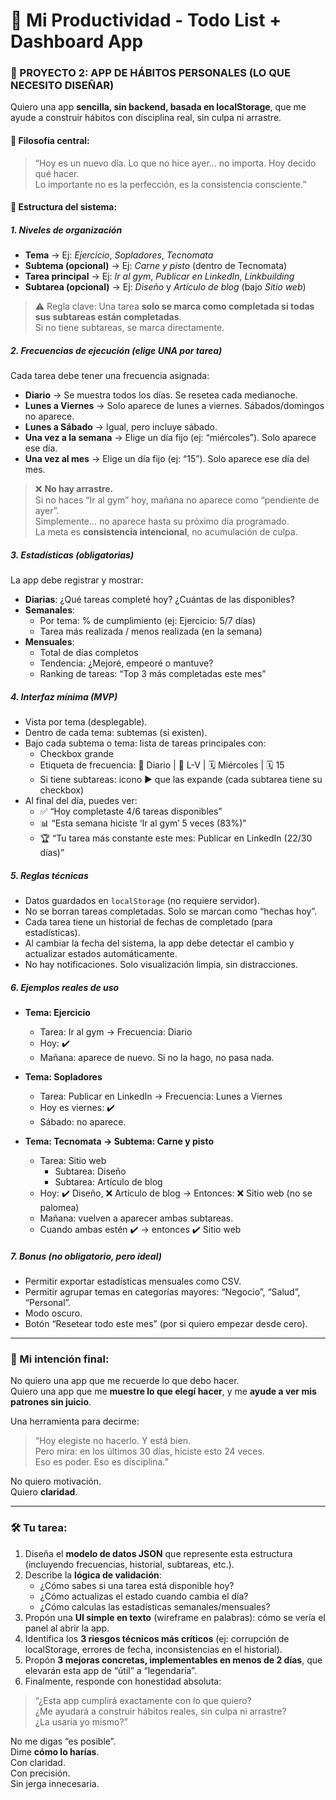 
# 📝 Mi Productividad - Todo List + Dashboard App

### 🔹 PROYECTO 2: APP DE HÁBITOS PERSONALES (LO QUE NECESITO DISEÑAR)

Quiero una app **sencilla, sin backend, basada en localStorage**, que me ayude a construir hábitos con disciplina real, sin culpa ni arrastre.

#### 🎯 Filosofía central:
> “Hoy es un nuevo día. Lo que no hice ayer… no importa. Hoy decido qué hacer.  
> Lo importante no es la perfección, es la consistencia consciente.”

#### 🧩 Estructura del sistema:

##### 1. **Niveles de organización**
- **Tema** → Ej: *Ejercicio*, *Sopladores*, *Tecnomata*
- **Subtema (opcional)** → Ej: *Carne y pisto* (dentro de Tecnomata)
- **Tarea principal** → Ej: *Ir al gym*, *Publicar en LinkedIn*, *Linkbuilding*
- **Subtarea (opcional)** → Ej: *Diseño* y *Artículo de blog* (bajo *Sitio web*)

> ⚠️ Regla clave: Una tarea **solo se marca como completada si todas sus subtareas están completadas**.  
> Si no tiene subtareas, se marca directamente.

##### 2. **Frecuencias de ejecución (elige UNA por tarea)**
Cada tarea debe tener una frecuencia asignada:
- **Diario** → Se muestra todos los días. Se resetea cada medianoche.
- **Lunes a Viernes** → Solo aparece de lunes a viernes. Sábados/domingos no aparece.
- **Lunes a Sábado** → Igual, pero incluye sábado.
- **Una vez a la semana** → Elige un día fijo (ej: “miércoles”). Solo aparece ese día.
- **Una vez al mes** → Elige un día fijo (ej: “15”). Solo aparece ese día del mes.

> ❌ **No hay arrastre.**  
> Si no haces “Ir al gym” hoy, mañana no aparece como “pendiente de ayer”.  
> Simplemente… no aparece hasta su próximo día programado.  
> La meta es **consistencia intencional**, no acumulación de culpa.

##### 3. **Estadísticas (obligatorias)**
La app debe registrar y mostrar:
- **Diarias**: ¿Qué tareas completé hoy? ¿Cuántas de las disponibles?
- **Semanales**: 
  - Por tema: % de cumplimiento (ej: Ejercicio: 5/7 días)
  - Tarea más realizada / menos realizada (en la semana)
- **Mensuales**:
  - Total de días completos
  - Tendencia: ¿Mejoré, empeoré o mantuve?
  - Ranking de tareas: “Top 3 más completadas este mes”

##### 4. **Interfaz mínima (MVP)**
- Vista por tema (desplegable).
- Dentro de cada tema: subtemas (si existen).
- Bajo cada subtema o tema: lista de tareas principales con:
  - Checkbox grande
  - Etiqueta de frecuencia: 📅 Diario | 📆 L-V | 🗓️ Miércoles | 🗓️ 15
  - Si tiene subtareas: icono ▶️ que las expande (cada subtarea tiene su checkbox)
- Al final del día, puedes ver:
  - ✅ “Hoy completaste 4/6 tareas disponibles”
  - 📊 “Esta semana hiciste ‘Ir al gym’ 5 veces (83%)”
  - 🏆 “Tu tarea más constante este mes: Publicar en LinkedIn (22/30 días)”

##### 5. **Reglas técnicas**
- Datos guardados en `localStorage` (no requiere servidor).
- No se borran tareas completadas. Solo se marcan como “hechas hoy”.
- Cada tarea tiene un historial de fechas de completado (para estadísticas).
- Al cambiar la fecha del sistema, la app debe detectar el cambio y actualizar estados automáticamente.
- No hay notificaciones. Solo visualización limpia, sin distracciones.

##### 6. **Ejemplos reales de uso**
- **Tema: Ejercicio**  
  - Tarea: Ir al gym → Frecuencia: Diario  
  - Hoy: ✔️  
  - Mañana: aparece de nuevo. Si no la hago, no pasa nada.  

- **Tema: Sopladores**  
  - Tarea: Publicar en LinkedIn → Frecuencia: Lunes a Viernes  
  - Hoy es viernes: ✔️  
  - Sábado: no aparece.  

- **Tema: Tecnomata → Subtema: Carne y pisto**  
  - Tarea: Sitio web  
    - Subtarea: Diseño  
    - Subtarea: Artículo de blog  
  - Hoy: ✔️ Diseño, ❌ Artículo de blog → Entonces: ❌ Sitio web (no se palomea)  
  - Mañana: vuelven a aparecer ambas subtareas.  
  - Cuando ambas estén ✔️ → entonces ✔️ Sitio web

##### 7. **Bonus (no obligatorio, pero ideal)**
- Permitir exportar estadísticas mensuales como CSV.
- Permitir agrupar temas en categorías mayores: “Negocio”, “Salud”, “Personal”.
- Modo oscuro.
- Botón “Resetear todo este mes” (por si quiero empezar desde cero).

---

### 💬 Mi intención final:
No quiero una app que me recuerde lo que debo hacer.  
Quiero una app que me **muestre lo que elegí hacer**, y me **ayude a ver mis patrones sin juicio**.

Una herramienta para decirme:  
> “Hoy elegiste no hacerlo. Y está bien.  
> Pero mira: en los últimos 30 días, hiciste esto 24 veces.  
> Eso es poder. Eso es disciplina.”  

No quiero motivación.  
Quiero **claridad**.

---

### 🛠️ Tu tarea:
1. Diseña el **modelo de datos JSON** que represente esta estructura (incluyendo frecuencias, historial, subtareas, etc.).
2. Describe la **lógica de validación**:  
   - ¿Cómo sabes si una tarea está disponible hoy?  
   - ¿Cómo actualizas el estado cuando cambia el día?  
   - ¿Cómo calculas las estadísticas semanales/mensuales?
3. Propón una **UI simple en texto** (wireframe en palabras): cómo se vería el panel al abrir la app.
4. Identifica los **3 riesgos técnicos más críticos** (ej: corrupción de localStorage, errores de fecha, inconsistencias en el historial).
5. Propón **3 mejoras concretas, implementables en menos de 2 días**, que elevarán esta app de “útil” a “legendaria”.
6. Finalmente, responde con honestidad absoluta:
> “¿Esta app cumplirá exactamente con lo que quiero?  
> ¿Me ayudará a construir hábitos reales, sin culpa ni arrastre?  
> ¿La usaría yo mismo?”

No me digas “es posible”.  
Dime **cómo lo harías**.  
Con claridad.  
Con precisión.  
Sin jerga innecesaria.